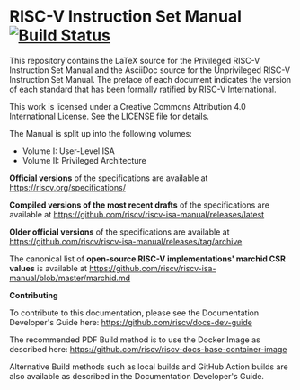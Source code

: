 RISC-V Instruction Set Manual [![Build Status](https://app.travis-ci.com/riscv/riscv-isa-manual.svg?branch=master)](https://app.travis-ci.com/riscv/riscv-isa-manual)
=============================

This repository contains the LaTeX source for the Privileged RISC-V Instruction Set Manual and the AsciiDoc source for the Unprivileged RISC-V Instruction Set Manual.  The preface of each document indicates the version of each standard that has been formally ratified by RISC-V International.

This work is licensed under a Creative Commons Attribution 4.0 International License.  See the LICENSE file for details.

The Manual is split up into the following volumes:
- Volume I: User-Level ISA
- Volume II: Privileged Architecture

**Official versions** of the specifications are available at
https://riscv.org/specifications/

**Compiled versions of the most recent drafts** of the specifications are available at
https://github.com/riscv/riscv-isa-manual/releases/latest

**Older official versions** of the specifications are available at
https://github.com/riscv/riscv-isa-manual/releases/tag/archive

The canonical list of **open-source RISC-V implementations' marchid CSR values**
is available at https://github.com/riscv/riscv-isa-manual/blob/master/marchid.md

**Contributing**

To contribute to this documentation, please see the Documentation Developer's Guide here: https://github.com/riscv/docs-dev-guide

The recommended PDF Build method is to use the Docker Image as described here:  https://github.com/riscv/riscv-docs-base-container-image

Alternative Build methods such as local builds and GitHub Action builds are also available as described in the Documentation Developer's Guide.
